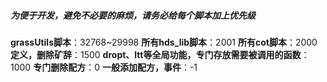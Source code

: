 ##### 为便于开发，避免不必要的麻烦，请务必给每个脚本加上优先级

**grassUtils脚本**：32768~29998
**所有hds_lib脚本**：2001
**所有cot脚本**：2000
**定义，删除矿辞**：1500
**dropt、ltt等全局功能，专门存放需要被调用的函数**：1000
**专门删除配方**：0
**一般添加配方，事件**：-1
